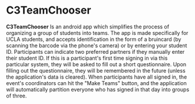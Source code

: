 C3TeamChooser
=============
**C3TeamChooser** Is an android app which simplifies the process of organizing a
group of students into teams. The app is made specifically for UCLA students,
and accepts identification in the form of a bruincard (by scanning the barcode
via the phone's camera) or by entering your student ID. Participants can
indicate two preferred partners if they manually enter their student ID. If this
is a participant's first time signing in via this particular system, they will 
be asked to fill out a short questionnaire. Upon filling out the questionnaire,
they will be remembered in the future (unless the application's data is
cleared). When participants have all signed in, the event's coordinators can hit
the "Make Teams" button, and the application will automatically partition
everyone who has signed in that day into groups of three.
